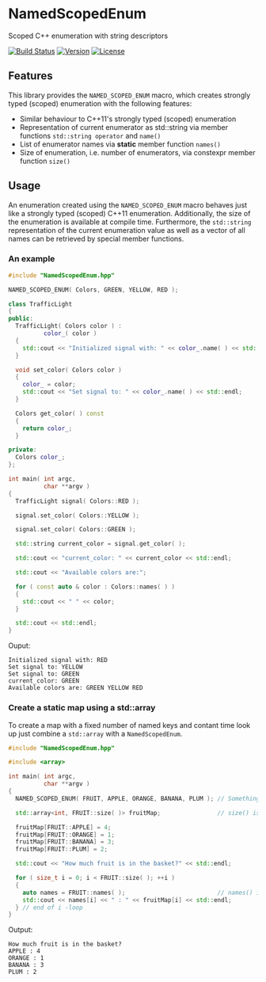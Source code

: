 # NamedScopedEnum
Scoped C++ enumeration with string descriptors

[![Build Status](https://travis-ci.org/HerrNilZon/NamedScopedEnum.svg?branch=master)](https://travis-ci.org/HerrNilZon/NamedScopedEnum)
[![Version](https://img.shields.io/badge/c%2B%2B-11-blue.svg)](http://en.cppreference.com/w/cpp)
[![License](https://img.shields.io/badge/license-MIT-lightgrey.svg)](https://en.wikipedia.org/wiki/MIT_License)

## Features

This library provides the `NAMED_SCOPED_ENUM` macro, which creates strongly typed (scoped) enumeration with the following features:
* Similar behaviour to C++11's strongly typed (scoped) enumeration
* Representation of current enumerator as std::string via member functions `std::string operator` and `name()`
* List of enumerator names via __static__ member function `names()`
* Size of enumeration, i.e. number of enumerators, via constexpr member function `size()`

## Usage

An enumeration created using the `NAMED_SCOPED_ENUM` macro behaves just like a strongly typed (scoped) C++11 enumeration.
Additionally, the size of the enumeration is available at compile time. Furthermore, the `std::string` representation of the
current enumeration value as well as a vector of all names can be retrieved by special member functions.  

### An example

```cpp
#include "NamedScopedEnum.hpp"

NAMED_SCOPED_ENUM( Colors, GREEN, YELLOW, RED );

class TrafficLight
{
public:
  TrafficLight( Colors color ) :
          color_( color )
  {
    std::cout << "Initialized signal with: " << color_.name( ) << std::endl;
  }

  void set_color( Colors color )
  {
    color_ = color;
    std::cout << "Set signal to: " << color_.name( ) << std::endl;
  }

  Colors get_color( ) const
  {
    return color_;
  }

private:
  Colors color_;
};

int main( int argc,
          char **argv )
{
  TrafficLight signal( Colors::RED );

  signal.set_color( Colors::YELLOW );

  signal.set_color( Colors::GREEN );

  std::string current_color = signal.get_color( );

  std::cout << "current_color: " << current_color << std::endl;

  std::cout << "Available colors are:";

  for ( const auto & color : Colors::names( ) )
  {
    std::cout << " " << color;
  }

  std::cout << std::endl;
}
```

Ouput:
```
Initialized signal with: RED
Set signal to: YELLOW
Set signal to: GREEN
current_color: GREEN
Available colors are: GREEN YELLOW RED
```

### Create a static map using a std::array

To create a map with a fixed number of named keys and contant time look up
just combine a `std::array` with a `NamedScopedEnum`. 

```cpp
#include "NamedScopedEnum.hpp"

#include <array>

int main( int argc,
          char **argv )
{
  NAMED_SCOPED_ENUM( FRUIT, APPLE, ORANGE, BANANA, PLUM ); // Something healthy

  std::array<int, FRUIT::size( )> fruitMap;                // size() is constexpr

  fruitMap[FRUIT::APPLE] = 4;
  fruitMap[FRUIT::ORANGE] = 1;
  fruitMap[FRUIT::BANANA] = 3;
  fruitMap[FRUIT::PLUM] = 2;

  std::cout << "How much fruit is in the basket?" << std::endl;

  for ( size_t i = 0; i < FRUIT::size( ); ++i )
  {
    auto names = FRUIT::names( );                          // names() is static
    std::cout << names[i] << " : " << fruitMap[i] << std::endl;
  } // end of i -loop
}
```
Output:
```
How much fruit is in the basket?
APPLE : 4
ORANGE : 1
BANANA : 3
PLUM : 2
```